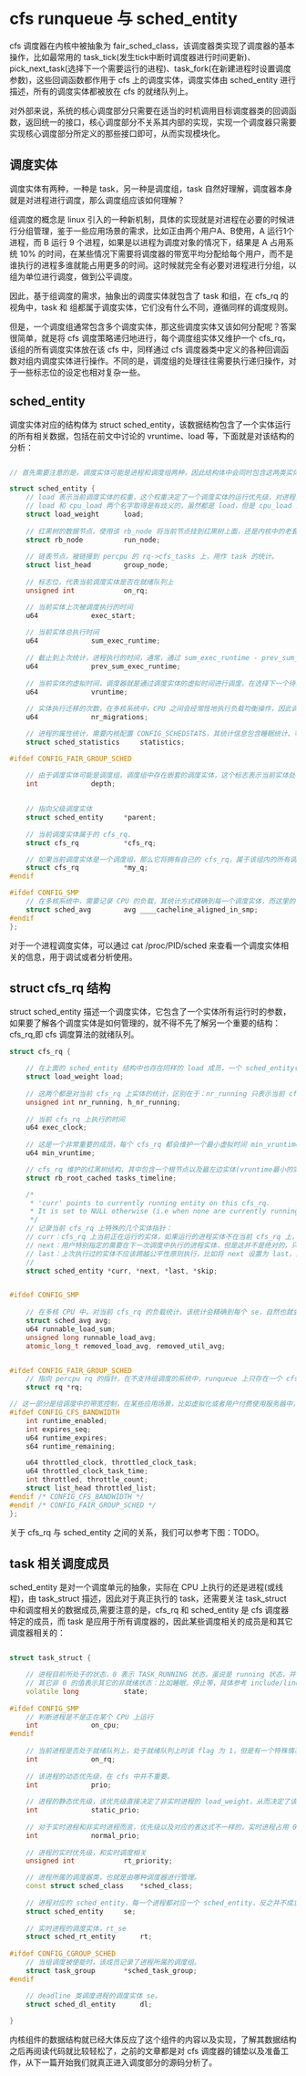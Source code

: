# cfs runqueue 与 sched_entity
cfs 调度器在内核中被抽象为 fair_sched_class，该调度器类实现了调度器的基本操作，比如最常用的 task_tick(发生tick中断时调度器进行时间更新)、pick_next_task(选择下一个需要运行的进程)、task_fork(在新建进程时设置调度参数)，这些回调函数都作用于 cfs 上的调度实体，调度实体由 sched_entity 进行描述，所有的调度实体都被放在 cfs 的就绪队列上。  

对外部来说，系统的核心调度部分只需要在适当的时机调用目标调度器类的回调函数，返回统一的接口，核心调度部分不关系其内部的实现，实现一个调度器只需要实现核心调度部分所定义的那些接口即可，从而实现模块化。 


## 调度实体
调度实体有两种，一种是 task，另一种是调度组，task 自然好理解，调度器本身就是对进程进行调度，那么调度组应该如何理解？  

组调度的概念是 linux 引入的一种新机制，具体的实现就是对进程在必要的时候进行分组管理，鉴于一些应用场景的需求，比如正由两个用户A、B使用，A 运行1个进程，而 B 运行 9 个进程，如果是以进程为调度对象的情况下，结果是 A 占用系统 10% 的时间，在某些情况下需要将调度器的带宽平均分配给每个用户，而不是谁执行的进程多谁就能占用更多的时间。这时候就完全有必要对进程进行分组，以组为单位进行调度，做到公平调度。  

因此，基于组调度的需求，抽象出的调度实体就包含了 task 和组，在 cfs_rq 的视角中，task 和 组都属于调度实体，它们没有什么不同，遵循同样的调度规则。  

但是，一个调度组通常包含多个调度实体，那这些调度实体又该如何分配呢？答案很简单，就是将 cfs 调度策略递归地进行，每个调度组实体又维护一个 cfs_rq，该组的所有调度实体放在该 cfs 中，同样通过 cfs 调度器类中定义的各种回调函数对组内调度实体进行操作。不同的是，调度组的处理往往需要执行递归操作，对于一些标志位的设定也相对复杂一些。  


## sched_entity
调度实体对应的结构体为 struct sched_entity，该数据结构包含了一个实体运行的所有相关数据，包括在前文中讨论的 vruntime、load 等，下面就是对该结构的分析：

```c++

// 首先需要注意的是，调度实体可能是进程和调度组两种，因此结构体中会同时包含这两类实体相关的数据。 

struct sched_entity {
	// load 表示当前调度实体的权重，这个权重决定了一个调度实体的运行优先级，对进程实体而言，它是由静态优先级计算得到，对应调度组而言，是组内各实体的 load 之和。  
	// load 和 cpu_load 两个名字取得是有歧义的，虽然都是 load，但是 cpu_load 却是表示负载
	struct load_weight		load;
	
	// 红黑树的数据节点，使用该 rb_node 将当前节点挂到红黑树上面，还是内核中的老套路，将 rb_node 嵌入 sched_entity 结构，在操作节点时，可以通过 rb_node 反向获取到其父结构。  	
	struct rb_node			run_node;
	
	// 链表节点，被链接到 percpu 的 rq->cfs_tasks 上，用作 task 的统计。 
	struct list_head		group_node;
	
	// 标志位，代表当前调度实体是否在就绪队列上
	unsigned int			on_rq;

	// 当前实体上次被调度执行的时间
	u64				exec_start;
	
	// 当前实体总执行时间
	u64				sum_exec_runtime;
	
	// 截止到上次统计，进程执行的时间，通常，通过 sum_exec_runtime - prev_sum_exec_runtime 来统计进程本次在 CPU 上执行了多长时间，以执行某些时间相关的操作 
	u64				prev_sum_exec_runtime;
	
	// 当前实体的虚拟时间，调度器就是通过调度实体的虚拟时间进行调度，在选择下一个待执行实体时总是选择虚拟时间最小的。
	u64				vruntime;
	
	// 实体执行迁移的次数，在多核系统中，CPU 之间会经常性地执行负载均衡操作，因此调度实体很可能因为负载均衡而迁移到其它 CPU 的就绪队列上。  
	u64				nr_migrations;

	// 进程的属性统计，需要内核配置 CONFIG_SCHEDSTATS，其统计信息包含睡眠统计、等待延迟统计、CPU迁移统计、唤醒统计等。 
	struct sched_statistics		statistics;

#ifdef CONFIG_FAIR_GROUP_SCHED

	// 由于调度实体可能是调度组，调度组中存在嵌套的调度实体，这个标志表示当前实体处于调度组中的深度，当不属于调度组时， depth 为 0.
	int				depth;
	
	
	// 指向父级调度实体
	struct sched_entity		*parent;
	
	// 当前调度实体属于的 cfs_rq.
	struct cfs_rq			*cfs_rq;

	// 如果当前调度实体是一个调度组，那么它将拥有自己的 cfs_rq，属于该组内的所有调度实体在该 cfs_rq 上排列，而且当前 se 也是组内所有调度实体的 parent，子 se 存在一个指针指向 parent，而父级与子 se 的联系并不直接，而是通过访问 cfs_rq 来找到对应的子 se。  
	struct cfs_rq			*my_q;
#endif

#ifdef CONFIG_SMP
	// 在多核系统中，需要记录 CPU 的负载，其统计方式精确到每一个调度实体，而这里的 avg 成员就是用来记录当前实体对于 CPU 的负载贡献。 
	struct sched_avg		avg ____cacheline_aligned_in_smp;
#endif
};

```

对于一个进程调度实体，可以通过 cat /proc/PID/sched 来查看一个调度实体相关的信息，用于调试或者分析使用。 


## struct cfs_rq 结构
struct sched_entity 描述一个调度实体，它包含了一个实体所有运行时的参数，如果要了解各个调度实体是如何管理的，就不得不先了解另一个重要的结构：cfs_rq,即 cfs 调度算法的就绪队列。  


```c++
struct cfs_rq {

	// 在上面的 sched_entity 结构中也存在同样的 load 成员，一个 sched_entity(se) 的 load 成员表示单个 se 的 load，而 cfs_rq 上的 load 表示当前 cfs_rq 上所有实体的 load 总和。
	struct load_weight load;
	
	// 这两个都是对当前 cfs_rq 上实体的统计，区别在于：nr_running 只表示当前 cfs_rq 上存在的子实体，如果子实体是调度组，也只算一个。而 h_nr_running 的统计会递归地包含子调度组中的所有实体。因此可以通过比较这两者是否相等来判断当前 cfs_rq 上是否存在调度组。   
	unsigned int nr_running, h_nr_running;
	
	// 当前 cfs_rq 上执行的时间 
	u64 exec_clock;
	
	// 这是一个非常重要的成员，每个 cfs_rq 都会维护一个最小虚拟时间 min_vruntime，这个虚拟时间是一个基准值，每个新添加到当前队列的 se 都会被初始化为当前的 min_vruntime 附近的值，以保证新添加的执行实体和当前队列上已存在的实体拥有差不多的执行机会，至于执行多长时间，则是由对应实体的 load 决定，该 load 会决定 se->vruntime 的增长速度。  
	u64 min_vruntime;

	// cfs_rq 维护的红黑树结构，其中包含一个根节点以及最左边实体(vruntime最小的实体，对应一个进程)的指针。  
	struct rb_root_cached tasks_timeline;

	/*
	 * 'curr' points to currently running entity on this cfs_rq.
	 * It is set to NULL otherwise (i.e when none are currently running).
	 */
	// 记录当前 cfs_rq 上特殊的几个实体指针：
	// curr：cfs_rq 上当前正在运行的实体，如果运行的进程实体不在当前 cfs_rq 上，设置为 NULL。需要注意的是,在支持组调度的情况下,一个进程 se 运行,被设置为当前 cfs_rq 的 curr,同时其 parent 也会被设置为同级 cfs_rq 的 curr. 
	// next：用户特别指定的需要在下一次调度中执行的进程实体，但是这并不是绝对的，只有在 next 指定的进程实体快要运行(但可能不是下次)的时候，因为这时候不会造成太大的不公平，就会运行指定的 next，也是一种临时提高优先级的做法。 
	// last：上次执行过的实体不应该跨越公平性原则执行，比如将 next 设置为 last，这时候就需要仔细斟酌一下了，也是保证公平性的一种方法。  
	// 
	struct sched_entity *curr, *next, *last, *skip;


#ifdef CONFIG_SMP
	
	// 在多核 CPU 中，对当前 cfs_rq 的负载统计，该统计会精确到每个 se，自然也就会传递到 cfs_rq，下面的几个成员用于负载统计，目前专注于 cfs 调度的主要实现，负载均衡部分后续再进行分析。  
	struct sched_avg avg;
	u64 runnable_load_sum;
	unsigned long runnable_load_avg;
	atomic_long_t removed_load_avg, removed_util_avg;


#ifdef CONFIG_FAIR_GROUP_SCHED
	// 指向 percpu rq 的指针，在不支持组调度的系统中，runqueue 上只存在一个 cfs_rq，可以直接结构体的地址偏移反向获取到 rq 的指针，而支持组调度的 cfs_rq 可能是 root cfs_rq 的子级 cfs_rq,因此需要通过一个指针获取当前 cfs_rq 所在的 rq。  
	struct rq *rq;	

// 这一部分是组调度中的带宽控制，在某些应用场景，比如虚拟化或者用户付费使用服务器中，需要对用户的使用带宽或者时长进行限制，就需要用到 cfs 调度的贷款控制，其实现原理就是在一个周期内，通过某些算法设置用户组应该运行多长时间、同时计算已经运行了多长时间，如果超时，就将该用户组 throttle，夺取其执行权直到下一个周期。同样的，cfs 的带宽控制部分我们暂时不深入讨论。 
#ifdef CONFIG_CFS_BANDWIDTH
	int runtime_enabled;
	int expires_seq;
	u64 runtime_expires;
	s64 runtime_remaining;

	u64 throttled_clock, throttled_clock_task;
	u64 throttled_clock_task_time;
	int throttled, throttle_count;
	struct list_head throttled_list;
#endif /* CONFIG_CFS_BANDWIDTH */
#endif /* CONFIG_FAIR_GROUP_SCHED */
};
```

关于 cfs_rq 与 sched_entity 之间的关系，我们可以参考下图：TODO。



## task 相关调度成员
sched_entity 是对一个调度单元的抽象，实际在 CPU 上执行的还是进程(或线程)，由 task_struct 描述，因此对于真正执行的 task，还需要关注 task_struct 中和调度相关的数据成员,需要注意的是，cfs_rq 和 sched_entity 是 cfs 调度器特定的成员，而 task 是应用于所有调度器的，因此某些调度相关的成员是和其它调度器相关的：

```c++

struct task_struct {

	// 进程目前所处于的状态，0 表示 TASK_RUNNING 状态，虽说是 running 状态，并不代表它一定正在 CPU 上运行，而是两种可能：正在运行或者处于就绪状态。而准确地判断一个进程是否正在运行是通过 on_cpu 字段。  
	// 其它非 0 的值表示其它的非就绪状态：比如睡眠、停止等，具体参考 include/linux/sched.h
	volatile long			state;
	
#ifdef CONFIG_SMP	
	// 判断进程是不是正在某个 CPU 上运行
	int				on_cpu;               
#endif
	
	// 当前进程是否处于就绪队列上，处于就绪队列上时该 flag 为 1，但是有一个特殊情况就是：当非实时进程正在运行时，它会被从就绪队列(红黑树)中暂时移除,但是它的 on_rq 的值还是 1. 
	int				on_rq;
	
	// 该进程的动态优先级，在 cfs 中并不重要。 
	int				prio;
	
	// 进程的静态优先级，该优先级直接决定了非实时进程的 load_weight，从而决定了该进程对应调度实体的 vruntime 增长速度。 
	int				static_prio;
	
	// 对于实时进程和非实时进程而言，优先级以及对应的表达式不一样的，实时进程占用 0~99 号优先级，数字越大优先级越高，而非实时进程则是 100~139，数字越大优先级越低，为了对优先级进行统一，需要将实时优先级经过一层转换，而非实时优先级不需要动，normal_prio 代表的就是统一的优先级表示方法。  
	int				normal_prio;
	
	// 进程的实时优先级，和实时调度相关
	unsigned int			rt_priority;

	// 进程所属的调度器类，也就是由哪种调度器进行管理。 
	const struct sched_class	*sched_class;
	
	// 进程对应的 sched_entity，每一个进程都对应一个 sched_entity，反之并不成立，因为某些 sched_entity 可能对应一个进程组。 
	struct sched_entity		se;
	
	// 实时进程的调度实体，rt_se
	struct sched_rt_entity		rt;
	
#ifdef CONFIG_CGROUP_SCHED
	// 当组调度被使能时，该成员记录了进程所属的调度组。 
	struct task_group		*sched_task_group;
#endif

	// deadline 类调度进程的调度实体 se。
	struct sched_dl_entity		dl;
	
}

```


内核组件的数据结构就已经大体反应了这个组件的内容以及实现，了解其数据结构之后再阅读代码就比较轻松了，之前的文章都是对 cfs 调度器的铺垫以及准备工作，从下一篇开始我们就真正进入调度部分的源码分析了。  








